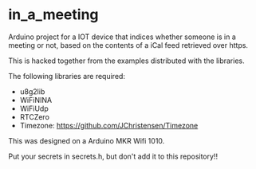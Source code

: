 # in_a_meeting
Arduino project for a IOT device that indices whether someone is in a meeting or not, based on the contents of a iCal feed retrieved over https.

This is hacked together from the examples distributed with the libraries.

The following libraries are required:
- u8g2lib
- WiFiNINA
- WiFiUdp
- RTCZero
- Timezone: https://github.com/JChristensen/Timezone

This was designed on a Arduino MKR Wifi 1010. 

Put your secrets in secrets.h, but don't add it to this repository!!
